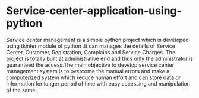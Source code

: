 # Service-center-application-using-python
Service center management is a simple python project which is developed using tkinter module of python .It can manages the details of Service Center, Customer, Registration, Complains and Service Charges. The project is totally built at administrative end and thus only the administrator is guaranteed the access.The main objective to develop service center management system is to overcome the manual errors and make a computerized system which reduce human effort and can store data or information for longer period of time with easy accessing and manipulation of the same. 
